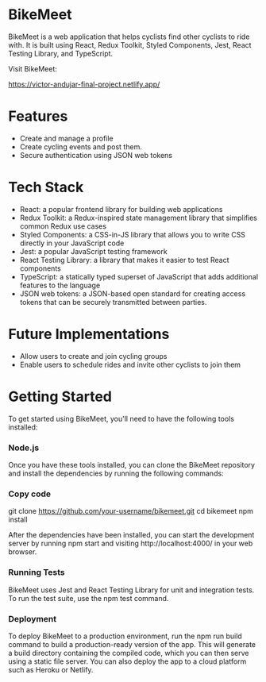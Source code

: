 # BikeMeet

BikeMeet is a web application that helps cyclists find other cyclists to ride with. It is built using React, Redux Toolkit, Styled Components, Jest, React Testing Library, and TypeScript.

Visit BikeMeet:

https://victor-andujar-final-project.netlify.app/

# Features

- Create and manage a profile
- Create cycling events and post them.
- Secure authentication using JSON web tokens

# Tech Stack

- React: a popular frontend library for building web applications
- Redux Toolkit: a Redux-inspired state management library that simplifies common Redux use cases
- Styled Components: a CSS-in-JS library that allows you to write CSS directly in your JavaScript code
- Jest: a popular JavaScript testing framework
- React Testing Library: a library that makes it easier to test React components
- TypeScript: a statically typed superset of JavaScript that adds additional features to the language
- JSON web tokens: a JSON-based open standard for creating access tokens that can be securely transmitted between parties.

# Future Implementations

- Allow users to create and join cycling groups
- Enable users to schedule rides and invite other cyclists to join them

# Getting Started

To get started using BikeMeet, you'll need to have the following tools installed:

### Node.js

Once you have these tools installed, you can clone the BikeMeet repository and install the dependencies by running the following commands:

### Copy code

git clone https://github.com/your-username/bikemeet.git
cd bikemeet
npm install

After the dependencies have been installed, you can start the development server by running npm start and visiting http://localhost:4000/ in your web browser.

### Running Tests

BikeMeet uses Jest and React Testing Library for unit and integration tests. To run the test suite, use the npm test command.

### Deployment

To deploy BikeMeet to a production environment, run the npm run build command to build a production-ready version of the app. This will generate a build directory containing the compiled code, which you can then serve using a static file server. You can also deploy the app to a cloud platform such as Heroku or Netlify.
